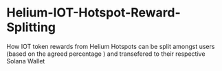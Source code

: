 # Helium-IOT-Hotspot-Reward-Splitting
How IOT token rewards from Helium Hotspots can be split amongst users (based on the agreed percentage ) and transefered to their respective Solana Wallet
